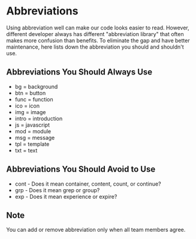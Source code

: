 Abbreviations
=============

Using abbreviation well can make our code looks easier to read. However, different developer always has different "abbreviation library" that often makes more confusion than benefits. To eliminate the gap and have better maintenance, here lists down the abbreviation you should and shouldn't use.

## Abbreviations You Should Always Use

* bg = background
* btn = button
* func = function
* ico = icon
* img = image
* intro = introduction
* js = javascript
* mod = module
* msg = message
* tpl = template
* txt = text

## Abbreviations You Should Avoid to Use

* cont - Does it mean container, content, count, or continue?
* grp - Does it mean grep or group?
* exp - Does it mean experience or expire?

## Note

You can add or remove abbreviation only when all team members agree.
